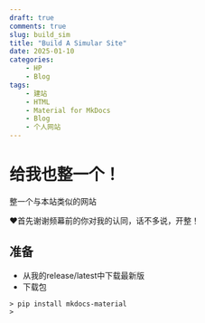 ```yaml
---
draft: true 
comments: true
slug: build_sim
title: "Build A Simular Site"
date: 2025-01-10
categories: 
    - HP
    - Blog
tags:
    - 建站
    - HTML
    - Material for MkDocs
    - Blog
    - 个人网站
---
```

# 给我也整一个！

整一个与本站类似的网站

<!-- more -->

:heart:首先谢谢频幕前的你对我的认同，话不多说，开整！

## 准备

- 从我的release/latest中下载最新版
- 下载包
<!-- termynal -->

```
> pip install mkdocs-material
> 
```
